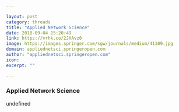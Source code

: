 ```yaml
---

layout: post
category: threads
title: "Applied Network Science"
date: 2018-09-04 15:20:49
link: https://vrhk.co/2JHAvz0
image: https://images.springer.com/sgw/journals/medium/41109.jpg
domain: appliednetsci.springeropen.com
author: "appliednetsci.springeropen.com"
icon: 
excerpt: ""

---
```


### Applied Network Science

undefined